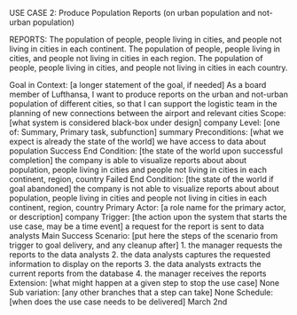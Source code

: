 USE CASE 2: Produce Population Reports (on urban population and not-urban population)

REPORTS:
The population of people, people living in cities, and people not living in cities in each continent.
The population of people, people living in cities, and people not living in cities in each region.
The population of people, people living in cities, and people not living in cities in each country.

Goal in Context: [a longer statement of the goal, if needed] As a board member of Lufthansa, I want to produce reports on the urban and not-urban population of different cities,  so that I can support the logistic team in the planning of new connections between the airport and relevant cities
Scope: [what system is considered black-box under design] company
Level: [one of: Summary, Primary task, subfunction] summary
Preconditions: [what we expect is already the state of the world] we have access to data about population
Success End Condition: [the state of the world upon successful completion] the company is able to visualize reports about about population, people living in cities and people not living in cities in each continent, region, country
Failed End Condition: [the state of the world if goal abandoned] the company is not able to visualize reports about about population, people living in cities and people not living in cities in each continent, region, country
Primary Actor: [a role name for the primary actor, or description] company
Trigger: [the action upon the system that starts the use case, may be a time event] a request for the report is sent to data analysts
Main Success Scenario: [put here the steps of the scenario from trigger to goal delivery, and any cleanup after]
                        1. the manager requests the reports to the data analysts
                        2. the data analysts captures the requested information to display on the reports
                        3. the data analysts extracts the current reports from the database
                        4. the manager receives the reports
Extension: [what might happen at a given step to stop the use case] 
        None
Sub variation: [any other branches that a step can take] 
        None
Schedule: [when does the use case needs to be delivered]
        March 2nd